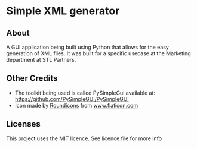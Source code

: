 # Simple XML generator

## About
 A GUI application being built using Python that allows for the easy generation of XML files. It was built for a specific usecase at the Marketing department at STL Partners.

## Other Credits
* The toolkit being used is called PySimpleGui available at: https://github.com/PySimpleGUI/PySimpleGUI
* Icon made by <a href="https://roundicons.com/" title="Roundicons">Roundicons</a> from <a href="https://www.flaticon.com/" title="Flaticon"> www.flaticon.com</a>

## Licenses
This project uses the MIT licence. See licence file for more info 